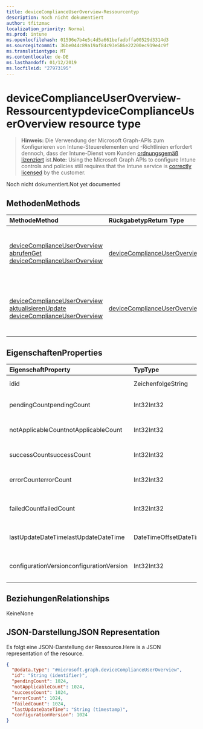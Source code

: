 ```yaml
---
title: deviceComplianceUserOverview-Ressourcentyp
description: Noch nicht dokumentiert
author: tfitzmac
localization_priority: Normal
ms.prod: intune
ms.openlocfilehash: 01596e7b4e5c4d5a661befadbffa00529d3314d3
ms.sourcegitcommit: 36be044c89a19af84c93e586e22200ec919e4c9f
ms.translationtype: MT
ms.contentlocale: de-DE
ms.lasthandoff: 01/12/2019
ms.locfileid: "27973195"
---
```

# <a name="devicecomplianceuseroverview-resource-type"></a><span data-ttu-id="812ab-103">deviceComplianceUserOverview-Ressourcentyp</span><span class="sxs-lookup"><span data-stu-id="812ab-103">deviceComplianceUserOverview resource type</span></span>

> <span data-ttu-id="812ab-104">**Hinweis:** Die Verwendung der Microsoft Graph-APIs zum Konfigurieren von Intune-Steuerelementen und -Richtlinien erfordert dennoch, dass der Intune-Dienst vom Kunden [ordnungsgemäß lizenziert](https://go.microsoft.com/fwlink/?linkid=839381) ist.</span><span class="sxs-lookup"><span data-stu-id="812ab-104">**Note:** Using the Microsoft Graph APIs to configure Intune controls and policies still requires that the Intune service is [correctly licensed](https://go.microsoft.com/fwlink/?linkid=839381) by the customer.</span></span>

<span data-ttu-id="812ab-105">Noch nicht dokumentiert.</span><span class="sxs-lookup"><span data-stu-id="812ab-105">Not yet documented</span></span>
## <a name="methods"></a><span data-ttu-id="812ab-106">Methoden</span><span class="sxs-lookup"><span data-stu-id="812ab-106">Methods</span></span>
|<span data-ttu-id="812ab-107">Methode</span><span class="sxs-lookup"><span data-stu-id="812ab-107">Method</span></span>|<span data-ttu-id="812ab-108">Rückgabetyp</span><span class="sxs-lookup"><span data-stu-id="812ab-108">Return Type</span></span>|<span data-ttu-id="812ab-109">Beschreibung</span><span class="sxs-lookup"><span data-stu-id="812ab-109">Description</span></span>|
|:---|:---|:---|
|[<span data-ttu-id="812ab-110">deviceComplianceUserOverview abrufen</span><span class="sxs-lookup"><span data-stu-id="812ab-110">Get deviceComplianceUserOverview</span></span>](../api/intune-deviceconfig-devicecomplianceuseroverview-get.md)|[<span data-ttu-id="812ab-111">deviceComplianceUserOverview</span><span class="sxs-lookup"><span data-stu-id="812ab-111">deviceComplianceUserOverview</span></span>](../resources/intune-deviceconfig-devicecomplianceuseroverview.md)|<span data-ttu-id="812ab-112">Lesen von Eigenschaften und Beziehungen des [deviceComplianceUserOverview](../resources/intune-deviceconfig-devicecomplianceuseroverview.md)-Objekts.</span><span class="sxs-lookup"><span data-stu-id="812ab-112">Read properties and relationships of the [deviceComplianceUserOverview](../resources/intune-deviceconfig-devicecomplianceuseroverview.md) object.</span></span>|
|[<span data-ttu-id="812ab-113">deviceComplianceUserOverview aktualisieren</span><span class="sxs-lookup"><span data-stu-id="812ab-113">Update deviceComplianceUserOverview</span></span>](../api/intune-deviceconfig-devicecomplianceuseroverview-update.md)|[<span data-ttu-id="812ab-114">deviceComplianceUserOverview</span><span class="sxs-lookup"><span data-stu-id="812ab-114">deviceComplianceUserOverview</span></span>](../resources/intune-deviceconfig-devicecomplianceuseroverview.md)|<span data-ttu-id="812ab-115">Aktualisieren der Eigenschaften eines [deviceComplianceUserOverview](../resources/intune-deviceconfig-devicecomplianceuseroverview.md)-Objekts.</span><span class="sxs-lookup"><span data-stu-id="812ab-115">Update the properties of a [deviceComplianceUserOverview](../resources/intune-deviceconfig-devicecomplianceuseroverview.md) object.</span></span>|

## <a name="properties"></a><span data-ttu-id="812ab-116">Eigenschaften</span><span class="sxs-lookup"><span data-stu-id="812ab-116">Properties</span></span>
|<span data-ttu-id="812ab-117">Eigenschaft</span><span class="sxs-lookup"><span data-stu-id="812ab-117">Property</span></span>|<span data-ttu-id="812ab-118">Typ</span><span class="sxs-lookup"><span data-stu-id="812ab-118">Type</span></span>|<span data-ttu-id="812ab-119">Beschreibung</span><span class="sxs-lookup"><span data-stu-id="812ab-119">Description</span></span>|
|:---|:---|:---|
|<span data-ttu-id="812ab-120">id</span><span class="sxs-lookup"><span data-stu-id="812ab-120">id</span></span>|<span data-ttu-id="812ab-121">Zeichenfolge</span><span class="sxs-lookup"><span data-stu-id="812ab-121">String</span></span>|<span data-ttu-id="812ab-122">Schlüssel der Entität</span><span class="sxs-lookup"><span data-stu-id="812ab-122">Key of the entity.</span></span>|
|<span data-ttu-id="812ab-123">pendingCount</span><span class="sxs-lookup"><span data-stu-id="812ab-123">pendingCount</span></span>|<span data-ttu-id="812ab-124">Int32</span><span class="sxs-lookup"><span data-stu-id="812ab-124">Int32</span></span>|<span data-ttu-id="812ab-125">Anzahl der ausstehenden Benutzer</span><span class="sxs-lookup"><span data-stu-id="812ab-125">Number of pending Users</span></span>|
|<span data-ttu-id="812ab-126">notApplicableCount</span><span class="sxs-lookup"><span data-stu-id="812ab-126">notApplicableCount</span></span>|<span data-ttu-id="812ab-127">Int32</span><span class="sxs-lookup"><span data-stu-id="812ab-127">Int32</span></span>|<span data-ttu-id="812ab-128">Anzahl der Benutzer nicht zutreffend</span><span class="sxs-lookup"><span data-stu-id="812ab-128">Number of not applicable users</span></span>|
|<span data-ttu-id="812ab-129">successCount</span><span class="sxs-lookup"><span data-stu-id="812ab-129">successCount</span></span>|<span data-ttu-id="812ab-130">Int32</span><span class="sxs-lookup"><span data-stu-id="812ab-130">Int32</span></span>|<span data-ttu-id="812ab-131">Anzahl der erfolgreichen Benutzer</span><span class="sxs-lookup"><span data-stu-id="812ab-131">Number of succeeded Users</span></span>|
|<span data-ttu-id="812ab-132">errorCount</span><span class="sxs-lookup"><span data-stu-id="812ab-132">errorCount</span></span>|<span data-ttu-id="812ab-133">Int32</span><span class="sxs-lookup"><span data-stu-id="812ab-133">Int32</span></span>|<span data-ttu-id="812ab-134">Anzahl der Benutzer mit Fehlern</span><span class="sxs-lookup"><span data-stu-id="812ab-134">Number of error Users</span></span>|
|<span data-ttu-id="812ab-135">failedCount</span><span class="sxs-lookup"><span data-stu-id="812ab-135">failedCount</span></span>|<span data-ttu-id="812ab-136">Int32</span><span class="sxs-lookup"><span data-stu-id="812ab-136">Int32</span></span>|<span data-ttu-id="812ab-137">Anzahl der fehlgeschlagenen Benutzer</span><span class="sxs-lookup"><span data-stu-id="812ab-137">Number of failed Users</span></span>|
|<span data-ttu-id="812ab-138">lastUpdateDateTime</span><span class="sxs-lookup"><span data-stu-id="812ab-138">lastUpdateDateTime</span></span>|<span data-ttu-id="812ab-139">DateTimeOffset</span><span class="sxs-lookup"><span data-stu-id="812ab-139">DateTimeOffset</span></span>|<span data-ttu-id="812ab-140">Datum und Uhrzeit der letzten Aktualisierung</span><span class="sxs-lookup"><span data-stu-id="812ab-140">Last update time</span></span>|
|<span data-ttu-id="812ab-141">configurationVersion</span><span class="sxs-lookup"><span data-stu-id="812ab-141">configurationVersion</span></span>|<span data-ttu-id="812ab-142">Int32</span><span class="sxs-lookup"><span data-stu-id="812ab-142">Int32</span></span>|<span data-ttu-id="812ab-143">Version der Richtlinie für diese Übersicht</span><span class="sxs-lookup"><span data-stu-id="812ab-143">Version of the policy for that overview</span></span>|

## <a name="relationships"></a><span data-ttu-id="812ab-144">Beziehungen</span><span class="sxs-lookup"><span data-stu-id="812ab-144">Relationships</span></span>
<span data-ttu-id="812ab-145">Keine</span><span class="sxs-lookup"><span data-stu-id="812ab-145">None</span></span>
## <a name="json-representation"></a><span data-ttu-id="812ab-146">JSON-Darstellung</span><span class="sxs-lookup"><span data-stu-id="812ab-146">JSON Representation</span></span>
<span data-ttu-id="812ab-147">Es folgt eine JSON-Darstellung der Ressource.</span><span class="sxs-lookup"><span data-stu-id="812ab-147">Here is a JSON representation of the resource.</span></span>
<!-- {
  "blockType": "resource",
  "keyProperty": "id",
  "@odata.type": "microsoft.graph.deviceComplianceUserOverview"
}
-->
``` json
{
  "@odata.type": "#microsoft.graph.deviceComplianceUserOverview",
  "id": "String (identifier)",
  "pendingCount": 1024,
  "notApplicableCount": 1024,
  "successCount": 1024,
  "errorCount": 1024,
  "failedCount": 1024,
  "lastUpdateDateTime": "String (timestamp)",
  "configurationVersion": 1024
}
```



